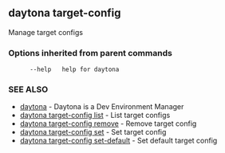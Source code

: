 ## daytona target-config

Manage target configs

### Options inherited from parent commands

```
      --help   help for daytona
```

### SEE ALSO

* [daytona](daytona.md)	 - Daytona is a Dev Environment Manager
* [daytona target-config list](daytona_target-config_list.md)	 - List target configs
* [daytona target-config remove](daytona_target-config_remove.md)	 - Remove target config
* [daytona target-config set](daytona_target-config_set.md)	 - Set target config
* [daytona target-config set-default](daytona_target-config_set-default.md)	 - Set default target config

